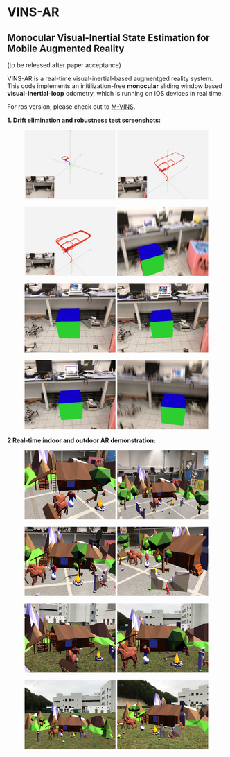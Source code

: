 # VINS-AR
## Monocular Visual-Inertial State Estimation for Mobile Augmented Reality

(to be released after paper acceptance)

VINS-AR is a real-time visual-inertial-based augmentged reality system. This code implements an initilization-free **monocular** sliding window based **visual-inertial-loop** odometry, which is running on IOS devices in real time. 

For ros version, please check out to [M-VINS](https://github.com/qintony/M-VINS).


**1. Drift elimination and robustness test screenshots:**

<figure class="half">
    <a href="https://github.com/PeiliangLi/VINS-AR/blob/master/support_material
/2v.png" ><img src="https://github.com/PeiliangLi/VINS-AR/blob/master/support_material/2v.png" width="210" height="160"></a>
    <a href="https://github.com/PeiliangLi/VINS-AR/blob/master/support_material
/4v.png"><img src="https://github.com/PeiliangLi/VINS-AR/blob/master/support_material/4v.png" width="210" height="160"></a>
</figure>

<figure class="half">
    <a href="https://github.com/PeiliangLi/VINS-AR/blob/master/support_material
/7v.png" ><img src="https://github.com/PeiliangLi/VINS-AR/blob/master/support_material/7v.png" width="210" height="160"></a>
    <a href="https://github.com/PeiliangLi/VINS-AR/blob/master/support_material
/blur2.png"><img src="https://github.com/PeiliangLi/VINS-AR/blob/master/support_material/blur2.png" width="210" height="160"></a>
</figure>

<figure class="half">
    <a href="https://github.com/PeiliangLi/VINS-AR/blob/master/support_material
/2i.png" ><img src="https://github.com/PeiliangLi/VINS-AR/blob/master/support_material/2i.png" width="210" height="160"></a>
    <a href="https://github.com/PeiliangLi/VINS-AR/blob/master/support_material
/4i.png"><img src="https://github.com/PeiliangLi/VINS-AR/blob/master/support_material/4i.png" width="210" height="160"></a>
</figure>

<figure class="half">
    <a href="https://github.com/PeiliangLi/VINS-AR/blob/master/support_material
/7i.png" ><img src="https://github.com/PeiliangLi/VINS-AR/blob/master/support_material/7i.png" width="210" height="160"></a>
    <a href="https://github.com/PeiliangLi/VINS-AR/blob/master/support_material
/blur3.png"><img src="https://github.com/PeiliangLi/VINS-AR/blob/master/support_material/blur3.png" width="210" height="160"></a>
</figure>



**2 Real-time indoor and outdoor AR demonstration:**

<figure class="half">
    <a href="https://github.com/PeiliangLi/VINS-AR/blob/master/support_material
/indoor2.png" ><img src="https://github.com/PeiliangLi/VINS-AR/blob/master/support_material/indoor2.png" width="210" height="160"></a>
    <a href="https://github.com/PeiliangLi/VINS-AR/blob/master/support_material
/indoor1.png"><img src="https://github.com/PeiliangLi/VINS-AR/blob/master/support_material/indoor1.png" width="210" height="160"></a>
</figure>

<figure class="half">
    <a href="https://github.com/PeiliangLi/VINS-AR/blob/master/support_material
/indoor3.png" ><img src="https://github.com/PeiliangLi/VINS-AR/blob/master/support_material/indoor3.png" width="210" height="160"></a>
    <a href="https://github.com/PeiliangLi/VINS-AR/blob/master/support_material
/indoor4.png"><img src="https://github.com/PeiliangLi/VINS-AR/blob/master/support_material/indoor4.png" width="210" height="160"></a>
</figure>

<figure class="half">
    <a href="https://github.com/PeiliangLi/VINS-AR/blob/master/support_material
/farm3.png" ><img src="https://github.com/PeiliangLi/VINS-AR/blob/master/support_material/farm3.png" width="210" height="160"></a>
    <a href="https://github.com/PeiliangLi/VINS-AR/blob/master/support_material
/farm4.png"><img src="https://github.com/PeiliangLi/VINS-AR/blob/master/support_material/farm4.png" width="210" height="160"></a>
</figure>

<figure class="half">
    <a href="https://github.com/PeiliangLi/VINS-AR/blob/master/support_material
/farm1.png" ><img src="https://github.com/PeiliangLi/VINS-AR/blob/master/support_material/farm1.png" width="210" height="160"></a>
    <a href="https://github.com/PeiliangLi/VINS-AR/blob/master/support_material
/farm2.png"><img src="https://github.com/PeiliangLi/VINS-AR/blob/master/support_material/farm2.png" width="210" height="160"></a>
</figure>

